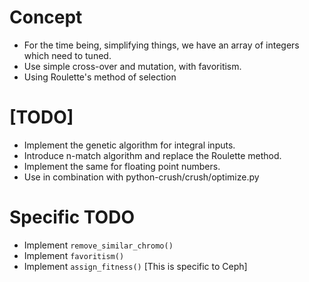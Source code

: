 # Concept

* For the time being, simplifying things, we have an array of integers which need to tuned.
* Use simple cross-over and mutation, with favoritism.
* Using Roulette's method of selection

# [TODO]

* Implement the genetic algorithm for integral inputs.
* Introduce n-match algorithm and replace the Roulette method.
* Implement the same for floating point numbers.
* Use in combination with python-crush/crush/optimize.py

# Specific TODO

* Implement `remove_similar_chromo()`
* Implement `favoritism()`
* Implement `assign_fitness()` [This is specific to Ceph]
